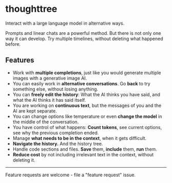 # thoughttree
Interact with a large language model in alternative ways.  

Prompts and linear chats are a powerful method. But there is not only one way it can develop. Try multiple timelines, without deleting what happened before. 

## Features

- Work with **multiple completions**, just like you would generate multiple images with a generative image AI.
- You can easily work in **alternative conversations**. Go **back** to try something else, without losing anything.
- You can **freely edit the history**: What the AI thinks you have said, and what the AI thinks it has said itself.
- You are working on **continuous text**, but the messages of you and the AI are kept separate.  
- You can change options like temperature or even **change the model** in the middle of the conversation.
- You have control of what happens: **Count tokens**, see current options, see why the previous completion ended.
- Manage **what needs to be in the context**, when it gets difficult. 
- **Navigate the history.** And the history tree.
- Handle code sections and files. **Save** them, **include** them, **run** them.
- **Reduce cost** by not including irrelevant text in the context, without deleting it.

----

Feature requests are welcome - file a "feature request" issue.
